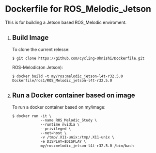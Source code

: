 # Dockerfile for ROS_Melodic_Jetson
This is for building a Jetson based ROS_Melodic enviroment. 
  
1. ## Build Image  
    To clone the current relesse:
    ```bash:bash
    $ git clone https://github.com/cycling-Ohnishi/Dockerfile.git
    ```
    ROS-Melodic(on Jetson):
    ```bash:bash
    $ docker build -t my/ros:melodic_jetson-l4t-r32.5.0 Dockerfile/ros1/ROS_Melodic_jetson-l4t-r32.5.0
    ```

2. ## Run a Docker container based on image
    To run a docker container based on my/image:
    ```bash:bash
    $ docker run -it \
                 --name ROS_Melodic_Study \
                 --runtime nvidia \
                 --privileged \
                 --net=host \
                 -v /tmp/.X11-unix:/tmp/.X11-unix \
                 -e DISPLAY=$DISPLAY \
                 my/ros:melodic_jetson-l4t-r32.5.0 /bin/bash
    ```